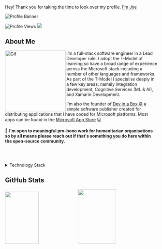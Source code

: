 Hey! Thank you for taking the time to look over my profile. [I'm Joe](https://joetomkinson.dev)

![Profile Banner](https://user-images.githubusercontent.com/17493722/187394640-0461f42d-79c6-4924-a2b5-8b49f6fb6bea.png)

![Profile Views](https://komarev.com/ghpvc/?username=JoeTomkinson&color=blue)  <a href="mailto:hello@joetomkinson.dev?"><img src="https://img.shields.io/badge/Email-Hello%40joetomkinson.dev-red"/></a> 

## About Me

<img align="left" alt="Gif" src="https://user-images.githubusercontent.com/17493722/187396410-415e8cf8-ffdf-4b49-b088-109ae94d9d35.gif" width="200" />

I’m a full-stack software engineer in a Lead Developer role. I adopt the T-Model of learning so have a broad range of experience across the Microsoft stack including a number of other languages and frameworks. As part of the T-Model I specialise deeply in a few key areas; namely integration development, Cognitive Services (ML & AI), and Xamarin Development.

I'm also the founder of [Dev in a Box ©](https://devinabox.dev) a simple software publisher created for distributing applications that I have coded for Microsoft platforms. Most apps can be found in the [Microsoft App Store](https://apps.microsoft.com/store/search?hl=en-gb&gl=GB&publisher=Dev%20in%20a%20Box) :computer:


:gem: **I'm open to meaningful pro-bono work for humanitarian organisations so by all means please reach out if that's something you do here within the open-source community.**

<br/><br/>

<details>
  <summary>Technology Stack</summary>
 </br>
 
  - .NET Family (Including LTS .Net Core)
  - C#
  - Microsoft Cognitive Services
  - ASP.Net
  - MAUI
  - WinUI3 (Windows SDK)
  - Js, React.js
  - Xamarin.Forms
  - Xamarin.Native
  - Java
  - Others in varying level of confidence.
</details>


## GitHub Stats

<p>
  <img height="172em" width="47%" src="https://github-readme-stats.vercel.app/api?username=JoeTomkinson&layout=compact&theme=cobalt&hide_border=true&include_all_commits=true" />
  <img height="180em" width="50%" src="https://github-readme-stats.vercel.app/api/top-langs/?username=JoeTomkinson&show_icons=true&hide_border=true&layout=compact&theme=cobalt&langs_count=8&hide=javascript"/>
</p>
